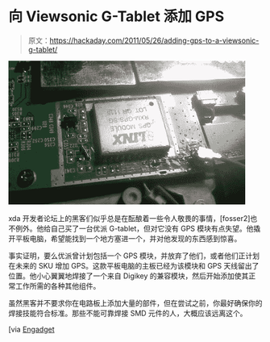 # 向 Viewsonic G-Tablet 添加 GPS

> 原文：<https://hackaday.com/2011/05/26/adding-gps-to-a-viewsonic-g-tablet/>

![gtablet_gps](img/312c080bc5e603fe8a369cb70410a5f8.png "gtablet_gps")

xda 开发者论坛上的黑客们似乎总是在酝酿着一些令人敬畏的事情，[fosser2]也不例外。他给自己买了一台优派 G-tablet，但对它没有 GPS 模块有点失望。他撬开平板电脑，希望能找到一个地方塞进一个，并对他发现的东西感到惊喜。

事实证明，要么优派曾计划包括一个 GPS 模块，并放弃了他们，或者他们正计划在未来的 SKU 增加 GPS。这款平板电脑的主板已经为该模块和 GPS 天线留出了位置。他小心翼翼地焊接了一个来自 Digikey 的兼容模块，然后开始添加使其正常工作所需的各种其他组件。

虽然黑客并不要求你在电路板上添加大量的部件，但在尝试之前，你最好确保你的焊接技能符合标准。那些不能可靠焊接 SMD 元件的人，大概应该远离这个。

[via [Engadget](http://www.engadget.com/2011/05/25/add-gps-to-your-viewsonic-g-tablet-and-test-your-soldering-skill/)